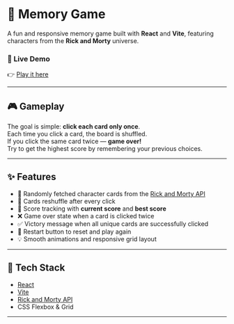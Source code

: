 # 🧠 Memory Game

A fun and responsive memory game built with **React** and **Vite**, featuring characters from the **Rick and Morty** universe.

### 🔗 Live Demo  
👉 [Play it here](https://your-username.github.io/Memory_Game/)

---

## 🎮 Gameplay

The goal is simple: **click each card only once**.  
Each time you click a card, the board is shuffled.  
If you click the same card twice — **game over!**  
Try to get the highest score by remembering your previous choices.

---

## ✨ Features

- 🎴 Randomly fetched character cards from the [Rick and Morty API](https://rickandmortyapi.com/)
- 🔁 Cards reshuffle after every click
- 🧠 Score tracking with **current score** and **best score**
- ❌ Game over state when a card is clicked twice
- ✅ Victory message when all unique cards are successfully clicked
- 🔄 Restart button to reset and play again
- 💡 Smooth animations and responsive grid layout

---

## 🧪 Tech Stack

- [React](https://reactjs.org/)
- [Vite](https://vitejs.dev/)
- [Rick and Morty API](https://rickandmortyapi.com/)
- CSS Flexbox & Grid

---

